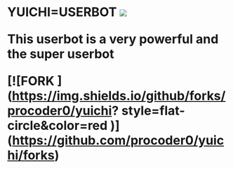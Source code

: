 <html>
<h1> YUICHI=USERBOT </h>
<img src = "https://telegra.ph/file/7a3b1d0656afaa5c05a30.jpg">
<p> This userbot is a very powerful and the super userbot </p>

[![FORK ](https://img.shields.io/github/forks/procoder0/yuichi? style=flat-circle&color=red )] (https://github.com/procoder0/yuichi/forks)
